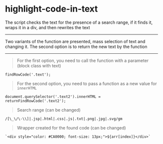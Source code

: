 # highlight-code-in-text

The script checks the text for the presence of a search range, if it finds it, wraps it in a div, and then rewrites the text
***
Two variants of the function are presented, mass selection of text and changing it.
The second option is to return the new text by the function
***
> For the first option, you need to call the function with a parameter (block class with text)
```
findRowCode('.text');
```
> For the second option, you need to pass a function as a new value for ```innerHTML```
```
document.querySelector('.text2').innerHTML = returnFindRowCode('.text2');
```
> Search range (can be changed)
```
/[\_\/\-\\]|.jsp|.html|.css|.js|.txt|.png|.jpg|.svg/gm
```

> Wrapper created for the found code (can be changed)
```
`<div style="color: #CA0000; font-size: 13px;">${arr[index]}</div>`
```
